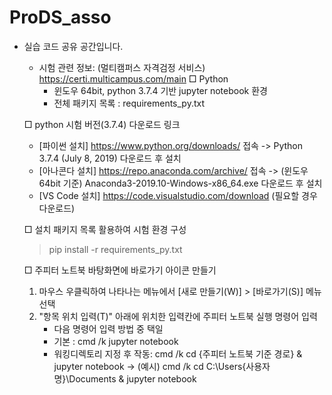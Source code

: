 # ProDS_asso

- 실습 코드 공유 공간입니다.

  - 시험 관련 정보: (멀티캠퍼스 자격검정 서비스) https://certi.multicampus.com/main
  □ Python  
    - 윈도우 64bit, python 3.7.4 기반 jupyter notebook 환경
    - 전체 패키지 목록 : requirements_py.txt
      
   □ python 시험 버전(3.7.4) 다운로드 링크
    - [파이썬 설치] https://www.python.org/downloads/ 접속 -> Python 3.7.4 (July 8, 2019) 다운로드 후 설치
    - [아나콘다 설치] https://repo.anaconda.com/archive/ 접속 -> (윈도우 64bit 기준) Anaconda3-2019.10-Windows-x86_64.exe 다운로드 후 설치
    - [VS Code 설치] https://code.visualstudio.com/download (필요할 경우 다운로드)
   
   □ 설치 패키지 목록 활용하여 시험 환경 구성
   > pip install -r requirements_py.txt
   
   □ 주피터 노트북 바탕화면에 바로가기 아이콘 만들기
   1. 마우스 우클릭하여 나타나는 메뉴에서 [새로 만들기(W)] > [바로가기(S)] 메뉴 선택
   2. "항목 위치 입력(T)" 아래에 위치한 입력칸에 주피터 노트북 실행 명령어 입력
      - 다음 명령어 입력 방법 중 택일
      - 기본 : cmd /k jupyter notebook
      - 워킹디렉토리 지정 후 작동: cmd /k cd {주피터 노트북 기준 경로} & jupyter notebook
        -> (예시) cmd /k cd C:\Users\{사용자명}\Documents & jupyter notebook 

